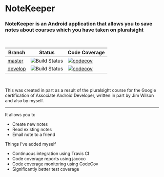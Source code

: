 # NoteKeeper



<h3>NoteKeeper is an Android application that allows you to save notes about courses which you have taken on pluralsight</h3>
<br/>

Branch      | Status | Code Coverage |
------------|-----------|----------|
[master](https://github.com/AaronWatson2975/NoteKeeper)   | ![Build Status](https://travis-ci.com/AaronWatson2975/NoteKeeper.svg?branch=master) | [![codecov](https://codecov.io/gh/AaronWatson2975/NoteKeeper/branch/master/graph/badge.svg)](https://codecov.io/gh/AaronWatson2975/NoteKeeper)
[develop](https://github.com/AaronWatson2975/NoteKeeper/tree/develop) | ![Build Status](https://travis-ci.com/AaronWatson2975/NoteKeeper.svg?branch=develop) | [![codecov](https://codecov.io/gh/AaronWatson2975/NoteKeeper/branch/develop/graph/badge.svg)](https://codecov.io/gh/AaronWatson2975/NoteKeeper)

<br/>
<p>This was created in part as a result of the pluralsight course for the Google certification of Associate Android Developer, written in part by Jim Wilson and also by myself.</p>
<hr/>
<p>It allows you to</p>
<ul>
  <li>Create new notes</li>
  <li>Read existing notes</li>
  <li>Email note to a friend</li>
</ul>

<p>Things I've added myself</p>
<ul>
  <li>Continuous integration using Travis CI</li>
  <li>Code coverage reports using jacoco</li>
  <li>Code coverage monitoring using CodeCov</li>
  <li>Significantly better test coverage</li>
</ul>

